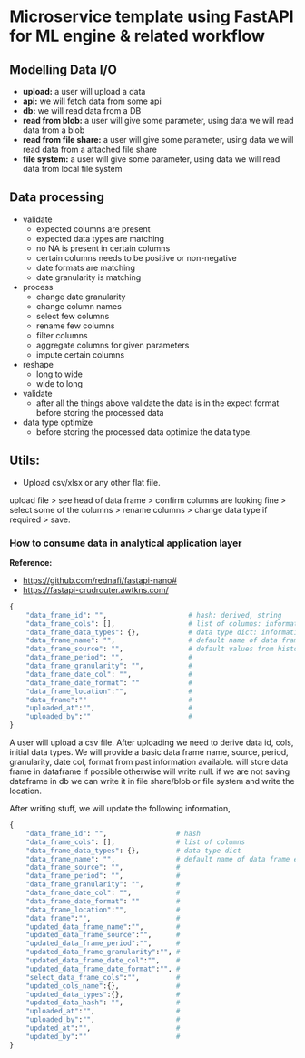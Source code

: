 # __Microservice template using FastAPI for ML engine & related workflow__

## __Modelling Data I/O__

* __upload:__ a user will upload a data
* __api:__ we will fetch data from some api
* __db:__ we will read data from a DB
* __read from blob:__ a user will give some parameter, using data we will read data from a blob
* __read from file share:__ a user will give some parameter, using data we will read data from a attached file share
* __file system:__ a user will give some parameter, using data we will read data from local file system

## __Data processing__

* validate
  * expected columns are present
  * expected data types are matching
  * no NA is present in certain columns
  * certain columns needs to be positive or non-negative
  * date formats are matching
  * date granularity is matching
* process
  * change date granularity
  * change column names
  * select few columns
  * rename few columns
  * filter columns
  * aggregate columns for given parameters
  * impute certain columns
* reshape
  * long to wide
  * wide to long
* validate
  * after all the things above validate the data is in the expect format before storing the processed data
* data type optimize
  * before storing the processed data optimize the data type.

## __Utils:__

* Upload csv/xlsx or any other flat file.

upload file > see head of data frame > confirm columns are looking fine > select some of the columns > rename columns > change data type if required > save.

### __How to consume data in analytical application layer__

__Reference:__

* https://github.com/rednafi/fastapi-nano#
* https://fastapi-crudrouter.awtkns.com/


```python
{
    "data_frame_id": "",                    # hash: derived, string
    "data_frame_cols": [],                  # list of columns: information present in the file
    "data_frame_data_types": {},            # data type dict: information present in the file
    "data_frame_name": "",                  # default name of data frame either by source or user input
    "data_frame_source": "",                # default values from historical information. string. later this can be updated by a user.
    "data_frame_period": "",                #
    "data_frame_granularity": "",           #
    "data_frame_date_col": "",              #
    "data_frame_date_format": ""            #
    "data_frame_location":"",               #
    "data_frame":""                         #
    "uploaded_at":"",                       #
    "uploaded_by":""                        #
}
```

A user will upload a csv file. After uploading we need to derive data id, cols, initial data types. We will provide a basic data frame name, source, period, granularity, date col, format from past information available. will store data frame in dataframe if possible otherwise will write null. if we are not saving dataframe in db we can write it in file share/blob or file system and write the location.

After writing stuff, we will update the following information,


```python
{
    "data_frame_id": "",                 # hash
    "data_frame_cols": [],               # list of columns
    "data_frame_data_types": {},         # data type dict
    "data_frame_name": "",               # default name of data frame either by source or user input
    "data_frame_source": "",             # 
    "data_frame_period": "",             #
    "data_frame_granularity": "",        #
    "data_frame_date_col": "",           #
    "data_frame_date_format": ""         #
    "data_frame_location":"",            #
    "data_frame":"",                     #
    "updated_data_frame_name":"",        #
    "updated_data_frame_source":"",      #
    "updated_data_frame_period":"",      #
    "updated_data_frame_granularity":"", #
    "updated_data_frame_date_col":"",    #
    "updated_data_frame_date_format":"", #
    "select_data_frame_cols":"",         #
    "updated_cols_name":{},              #
    "updated_data_types":{},             #
    "updated_data_hash": "",             #
    "uploaded_at":"",                    #
    "uploaded_by":"",                    #
    "updated_at":"",                     #
    "updated_by":""                      #
}


```
